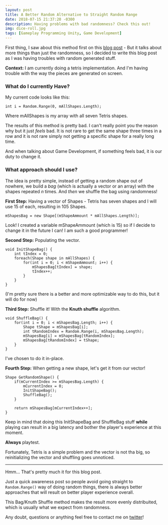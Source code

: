 ```yaml
---
layout: post
title: A Better Random Alternative to Straight Random Range
date: 2018-07-15 21:37:20 -0300
description: Having problems with bad randomness? Check this out!
img: dice-roll.jpg
tags: [Gameplay Programming Unity, Game Development]
---
```


First thing, I saw about this method first on this [blog post](https://newarteest.wordpress.com/2017/11/25/some-useful-scripts/) - But it talks about more things than just the randomness, so I decided to write this blog post as I was having troubles with random generated stuff.

**Context:** I am currently doing a tetris implementation. And I'm having trouble with the way the pieces are generated on screen.

### What do I currently Have?

My current code looks like this:

```
int i = Random.Range(0, mAllShapes.Length);
```

Where mAllShapes is my array with all seven Tetris shapes. 

The results of this method is pretty bad. I can't really point you the reason why but it just *feels* bad. It is not rare to get the same shape three times in a row and it is not rare simply not getting a specific shape for a really long time.

And when talking about Game Development, if something feels bad, it is our duty to change it.

### What approach should I use?

The idea is pretty simple, instead of getting a random shape out of nowhere, we build a *bag* (which is actually a vector or an array) with the shapes repeated *n* times. And *then* we shuffle the bag using randomness!

**First Step:** Having a vector of Shapes - Tetris has seven shapes and I will use 15 of each, resulting in 105 Shapes.

```
mShapesBag = new Shape[(mShapeAmmount * mAllShapes.Length)];
```

Look! I created a variable mShapeAmmount (which is 15) so if I decide to change it in the future I can! I am such a good programmer!

**Second Step:** Populating the vector.

```
void InitShapeBag() {
    int tIndex = 0;
	foreach(Shape shape in mAllShapes) {
		for(int i = 0; i < mShapeAmmount; i++) {
			mShapesBag[tIndex] = shape;
			tIndex++;
		}
	}
}
```

(I'm pretty sure there is a better and more optimizable way to do this, but it will do for now)

**Third Step:** Shuffle it! With the **Knuth shuffle** algorithm.

```
void ShuffleBag() {
    for(int i = 0; i < mShapesBag.Length; i++) {
        Shape tShape = mShapesBag[i];
		int tRandomIndex = Random.Range(i, mShapesBag.Length);
		mShapesBag[i] = mShapesBag[tRandomIndex];
		mShapesBag[tRandomIndex] = tShape;
	}
}
```

I've chosen to do it in-place.

**Fourth Step:** When getting a new shape, let's get it from our vector!

```
Shape GetRandomShape() {
    if(mCurrentIndex >= mShapesBag.Length) {
		mCurrentIndex = 0;
		InitShapeBag();
		ShuffleBag();
	}

	return mShapesBag[mCurrentIndex++];
}
```

Keep in mind that doing this InitShapeBag and ShuffleBag stuff **while** playing can result in a big latency and bother the player's experience at this moment.

**Always** playtest.

Fortunately, Tetris is a simple problem and the vector is not tha big, so reinitializing the vector and shuffling goes unnoticed.

-------

Hmm... That's pretty much it for this blog post.

Just a quick awareness post so people avoid going straight to `Random.Range()` way of doing random things, there is always better approaches that will result on better player experience overall.

This Bag/Knuth Shuffle method makes the result more evenly distribuited, which is usually what we expect from randomness.

Any doubt, questions or anything feel free to contact me on [twitter](http://twitter.com/guilhermepo2)!
